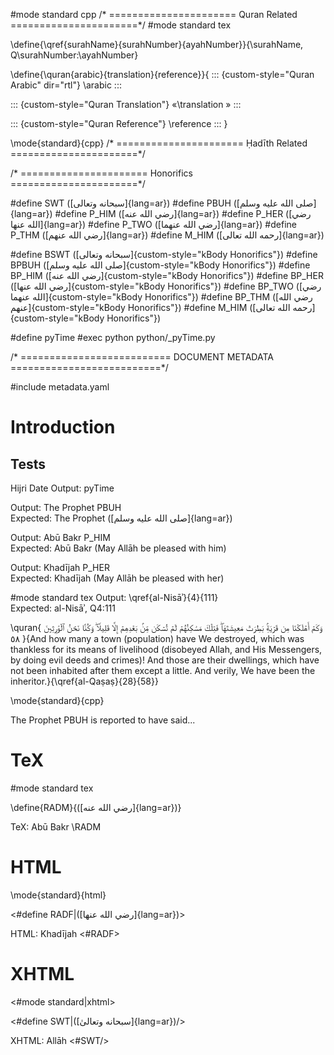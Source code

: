 
#mode standard cpp
/* ======================
        Quran Related
   ======================*/
#mode standard tex

\define{\qref{surahName}{surahNumber}{ayahNumber}}{\surahName, Q\surahNumber:\ayahNumber}

\define{\quran{arabic}{translation}{reference}}{
::: {custom-style="Quran Arabic" dir="rtl"}
\arabic
:::

::: {custom-style="Quran Translation"}
«\translation »
:::

::: {custom-style="Quran Reference"}
\reference
:::
}

\mode{standard}{cpp}
/* ======================
        Ḥadīth Related
   ======================*/



/* ======================
        Honorifics
   ======================*/

#define SWT ([سبحانه وتعالى]{lang=ar})
#define PBUH ([صلى الله عليه وسلم]{lang=ar})
#define P_HIM ([رضي الله عنه]{lang=ar})
#define P_HER ([رضي الله عنها]{lang=ar})
#define P_TWO ([رضي الله عنهما]{lang=ar})
#define P_THM ([رضي الله عنهم]{lang=ar})
#define M_HIM ([رحمه الله تعالى]{lang=ar})

#define BSWT ([سبحانه وتعالى]{custom-style="kBody Honorifics"})
#define BPBUH ([صلى الله عليه وسلم]{custom-style="kBody Honorifics"})
#define BP_HIM ([رضي الله عنه]{custom-style="kBody Honorifics"})
#define BP_HER ([رضي الله عنها]{custom-style="kBody Honorifics"})
#define BP_TWO ([رضي الله عنهما]{custom-style="kBody Honorifics"})
#define BP_THM ([رضي الله عنهم]{custom-style="kBody Honorifics"})
#define M_HIM ([رحمه الله تعالى]{custom-style="kBody Honorifics"})

#define pyTime #exec python python/_pyTime.py

/* ==========================
        DOCUMENT METADATA
   ==========================*/

#include metadata.yaml

# Introduction


## Tests

Hijri Date Output: pyTime

Output:   The Prophet PBUH  
Expected: The Prophet ([صلى الله عليه وسلم]{lang=ar})

Output:   Abū Bakr P_HIM  
Expected: Abū Bakr (May Allāh be pleased with him)

Output:   Khadījah P_HER  
Expected: Khadījah (May Allāh be pleased with her)

#mode standard tex
Output:   \qref{al-Nisāʾ}{4}{111}  
Expected: al-Nisāʾ, Q4:111

\quran{
وَكَمۡ أَهۡلَكۡنَا مِن قَرۡيَةِۢ بَطِرَتۡ مَعِيشَتَهَاۖ فَتِلۡكَ مَسَٰكِنُهُمۡ لَمۡ تُسۡكَن مِّنۢ بَعۡدِهِمۡ إِلَّا قَلِيلٗاۖ وَكُنَّا نَحۡنُ ٱلۡوَٰرِثِينَ ٥٨
}{And how many a town (population) have We destroyed, which was thankless for its
means of livelihood (disobeyed Allah, and His Messengers, by doing evil deeds
and crimes)! And those are their dwellings, which have not been inhabited after
them except a little. And verily, We have been the inheritor.}{\qref{al-Qaṣaṣ}{28}{58}}

\mode{standard}{cpp}

The Prophet PBUH is reported to have said...

# TeX

#mode standard tex

\define{RADM}{([رضي الله عنه]{lang=ar})}

TeX: Abū Bakr \RADM

# HTML

\mode{standard}{html}

<#define RADF|([رضي الله عنها]{lang=ar})>

HTML: Khadījah <#RADF>

# XHTML

<#mode standard|xhtml>

<#define SWT|([سبحانه وتعالىٰ]{lang=ar})/>

XHTML: Allāh <#SWT/>
